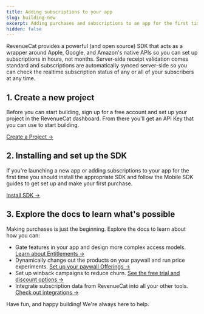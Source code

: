 ```yaml
---
title: Adding subscriptions to your app
slug: building-new
excerpt: Adding purchases and subscriptions to an app for the first time
hidden: false
---
```


RevenueCat provides a powerful (and open source) SDK that acts as a wrapper around Apple, Google, and Amazon's native APIs so you can set up subscriptions in hours, not months. Server-side receipt validation comes standard and subscriptions are automatically synced server-side so you can check the realtime subscription status of any or all of your subscribers at any time.

## 1. Create a new project

Before you can start building, sign up for a free account and set up your project in the RevenueCat dashboard. From there you'll get an API Key that you can use to start building.

<a class="cta" href="/docs/projects" target="_self">Create a Project →</a>

## 2. Installing and set up the SDK

If you're launching a new app or adding subscriptions to your app for the first time you should install the appropriate SDK and follow the Mobile SDK guides to get set up and make your first purchase.

<a class="cta" href="/docs/installation" target="_self">Install SDK →</a>

## 3. Explore the docs to learn what's possible

Making purchases is just the beginning. Explore the docs to learn about how you can:

- Gate features in your app and design more complex access models. [Learn about Entitlements →](doc:entitlements)
- Dynamically change out the products on your paywall and run price experiments. [Set up your paywall Offerings →](doc:displaying-products)
- Set up winback campaigns to reduce churn. [See the free trial and discount options →](doc:subscription-offers)
- Integrate subscription data from RevenueCat into all your other tools. [Check out integrations →](doc:integrations)

Have fun, and happy building! We're always here to help.
